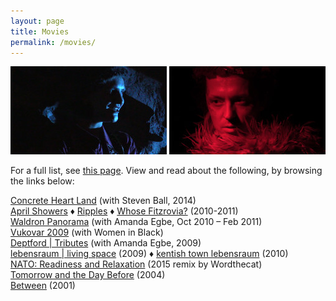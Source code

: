 ```yaml
---
layout: page
title: Movies
permalink: /movies/
---
```


![blue](/images/blue.jpg) ![red](/images/red.jpg)  

For a full list, see [this page](/all_works.md/). View and read about the following, by browsing the links below:

[Concrete Heart Land](http://concreteheartland.info) (with Steven Ball, 2014)  
[April Showers]() ♦ [Ripples]() ♦ [Whose Fitzrovia?]() (2010-2011)  
[Waldron Panorama]() (with Amanda  Egbe, Oct 2010 – Feb 2011)  
[Vukovar 2009]() (with Women in  Black)  
[Deptford | Tributes](http://deptfordtributes.co.uk) (with Amanda  Egbe, 2009)  
[lebensraum | living space]() (2009) ♦ [kentish town lebensraum]() (2010)  
[NATO: Readiness and Relaxation]() (2015 remix by Wordthecat)  
[Tomorrow and the Day Before]() (2004)  
[Between]() (2001)  
